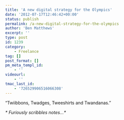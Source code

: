 ```yaml
---
title: 'A new digital strategy for the Olympics'
date: '2012-07-17T12:46:42+00:00'
status: publish
permalink: /a-new-digital-strategy-for-the-olympics
author: 'Ben Matthews'
excerpt: ''
type: post
id: 1239
category:
    - Freelance
tag: []
post_format: []
pm_meta_templ_id:
    - ''
videourl:
    - ''
tmac_last_id:
    - '726529906516066308'
---
```

“Twiibbons, Twadges, Tweeshirts and Twandanas.”

*\* Furiously scribbles notes…\**